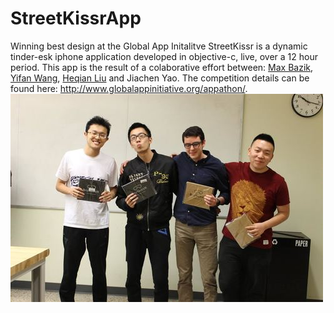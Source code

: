 # StreetKissrApp
Winning best design at the Global App Initalitve StreetKissr is a dynamic tinder-esk iphone application developed in objective-c, live, over a 12 hour period. This app is the result of a colaborative effort between: [Max Bazik](https://github.com/MaxBazik), [Yifan Wang](https://github.com/wyf7107), [Heqian Liu](https://github.com/pomelool) and Jiachen Yao. The competition details can be found here: http://www.globalappinitiative.org/appathon/.
![Victory Picture](win.jpg?raw=true "Title")
